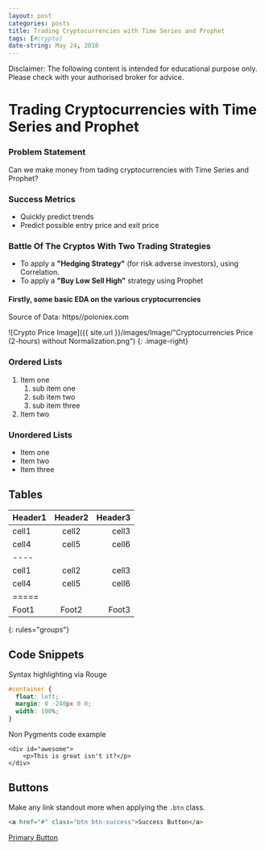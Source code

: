 ```yaml
---
layout: post
categories: posts
title: Trading Cryptocurrencies with Time Series and Prophet
tags: [#crypto]
date-string: May 24, 2018
---
```


Disclaimer:
The following content is intended for educational purpose only.
Please check with your authorised broker for advice.

# Trading Cryptocurrencies with Time Series and Prophet

### Problem Statement

Can we make money from tading cryptocurrencies with Time Series and Prophet?

### Success Metrics

* Quickly predict trends
* Predict possible entry price and exit price

### Battle Of The Cryptos With Two Trading Strategies

* To apply a **"Hedging Strategy"** (for risk adverse investors), using Correlation.
* To apply a **"Buy Low Sell High"** strategy using Prophet

#### Firstly, some basic EDA on the various cryptocurrencies

Source of Data: https//poloniex.com

![Crypto Price Image]({{ site.url }}/images/Image/"Cryptocurrencies Price (2-hours) without Normalization.png")
{: .image-right}







### Ordered Lists

1. Item one
   1. sub item one
   2. sub item two
   3. sub item three
2. Item two

### Unordered Lists

* Item one
* Item two
* Item three

## Tables

| Header1 | Header2 | Header3 |
|:--------|:-------:|--------:|
| cell1   | cell2   | cell3   |
| cell4   | cell5   | cell6   |
|----
| cell1   | cell2   | cell3   |
| cell4   | cell5   | cell6   |
|=====
| Foot1   | Foot2   | Foot3
{: rules="groups"}

## Code Snippets

Syntax highlighting via Rouge

```css
#container {
  float: left;
  margin: 0 -240px 0 0;
  width: 100%;
}
```

Non Pygments code example

    <div id="awesome">
        <p>This is great isn't it?</p>
    </div>

## Buttons

Make any link standout more when applying the `.btn` class.

```html
<a href="#" class="btn btn-success">Success Button</a>
```

<div markdown="0"><a href="#" class="btn">Primary Button</a></div>
